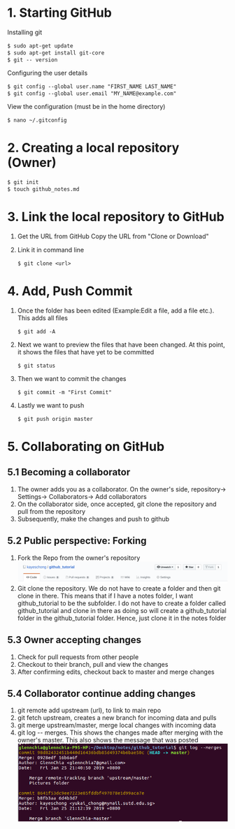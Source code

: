 # 1. Starting GitHub

Installing git 

```
$ sudo apt-get update
$ sudo apt-get install git-core 
$ git -- version 
```

Configuring the user details 

```
$ git config --global user.name "FIRST_NAME LAST_NAME"
$ git config --global user.email "MY_NAME@example.com"
```

View the configuration (must be in the home directory)

```
$ nano ~/.gitconfig
```

# 2. Creating a local repository (Owner)

```
$ git init 
$ touch github_notes.md
```

# 3. Link the local repository to GitHub

1. Get the URL from GitHub Copy the URL from "Clone or Download"

2. Link it in command line

   ```
   $ git clone <url>
   ```

# 4. Add, Push Commit 

1. Once the folder has been edited (Example:Edit a file, add a file etc.). This adds all files 

   ```
   $ git add -A
   ```

2. Next we want to preview the files that have been changed. At this point, it shows the files that have yet to be committed 

   ```
   $ git status
   ```

3. Then we want to commit the changes 

   ```
   $ git commit -m "First Commit"
   ```

4. Lastly we want to push 

   ```
   $ git push origin master 
   ```

# 5. Collaborating on GitHub 

## 5.1 Becoming a collaborator 

1. The owner adds you as a collaborator. On the owner's side, repository-> Settings-> Collaborators-> Add collaborators  
2. On the collaborator side, once accepted, git clone the repository and pull from the repository 
3. Subsequently, make the changes and push to github 

## 5.2 Public perspective: Forking 

1. Fork the Repo from the owner's repository
![](assets/fork_image.png) 
2. Git clone the repository. We do not have to create a folder and then git clone in there. This means that if I have a notes folder, I want github_tutorial to be the subfolder. I do not have to create a folder called github_tutorial and clone in there as doing so will create a github_tutorial folder in the github_tutorial folder. Hence, just clone it in the notes folder 

## 5.3 Owner accepting changes

1. Check for pull requests from other people
2. Checkout to their branch, pull and view the changes
3. After confirming edits, checkout back to master and merge changes

## 5.4 Collaborator continue adding changes

1. git remote add upstream (url), to link to main repo
2. git fetch upstream, creates a new branch for incoming data and pulls
3. git merge upstream/master, merge local changes with incoming data
4. git log -- merges. This shows the changes made after merging with the owner's master. This also shows the message that was posted ![](assets/merge_history.png)
